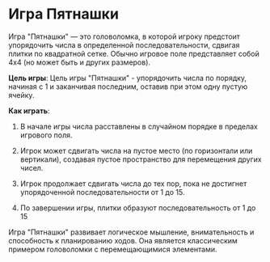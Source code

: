 # Игра Пятнашки

Игра "Пятнашки" — это головоломка, в которой игроку предстоит упорядочить числа в определенной последовательности, сдвигая плитки по квадратной сетке. Обычно игровое поле представляет собой 4x4 (но может быть и других размеров).

**Цель игры**:
Цель игры "Пятнашки" - упорядочить числа по порядку, начиная с 1 и заканчивая последним, оставив при этом одну пустую ячейку.

**Как играть**:

1. В начале игры числа расставлены в случайном порядке в пределах игрового поля.

2. Игрок может сдвигать числа на пустое место (по горизонтали или вертикали), создавая пустое пространство для перемещения других чисел.

3. Игрок продолжает сдвигать числа до тех пор, пока не достигнет упорядоченной последовательности от 1 до 15.

4. По завершении игры, плитки образуют последовательность от 1 до 15

Игра "Пятнашки" развивает логическое мышление, внимательность и способность к планированию ходов. Она является классическим примером головоломки с перемещающимися элементами.
